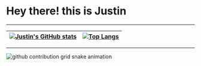 <!-- Greeting -->
# Hey there! this is Justin 


----

| [![Justin's GitHub stats](https://github-readme-stats.vercel.app/api?username=justinzjj&theme=cobalt&hide_border=true)](https://github.com/anuraghazra/github-readme-stats) | [![Top Langs](https://github-readme-stats.vercel.app/api/top-langs/?username=justinzjj&hide_border=true&layout=compact)](https://github.com/anuraghazra/github-readme-stats) |
| ---- | ----|

----

<picture>
  <source media="(prefers-color-scheme: dark)" srcset="https://raw.githubusercontent.com/juistinzjj/juistinzjj/output/github-contribution-grid-snake-dark.svg">
  <source media="(prefers-color-scheme: light)" srcset="https://raw.githubusercontent.com/juistinzjj/juistinzjj/output/github-contribution-grid-snake.svg">
  <img alt="github contribution grid snake animation" src="https://raw.githubusercontent.com/juistinzjj/juistinzjj/output/github-contribution-grid-snake.svg">
</picture>
